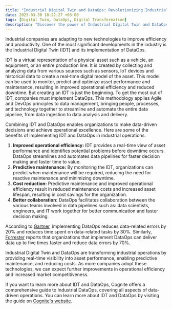 ```yaml
---
title: "Industrial Digital Twin and DataOps: Revolutionizing Industrial Operations"
date: 2023-03-30 18:22:27 +03:00
tags: [Digital Twin, DataOps, Digital Transformation]
description: "Discover the power of Industrial Digital Twin and DataOps in transforming operations, improving efficiency, and reducing costs."
---
```


Industrial companies are adapting to new technologies to improve efficiency and productivity. One of the most significant developments in the industry is the Industrial Digital Twin (IDT) and its implementation of DataOps.

IDT is a virtual representation of a physical asset such as a vehicle, an equipment, or an entire production line. It is created by collecting and analyzing data from various sources such as sensors, IoT devices and historical data to create a real-time digital model of the asset. This model can be used to monitor, predict and optimize asset performance and maintenance, resulting in improved operational efficiency and reduced downtime. But creating an IDT is just the beginning. To get the most out of IDT, companies must implement DataOps. This methodology applies Agile and DevOps principles to data management, bringing people, processes, and technology together to streamline and automate the entire data pipeline, from data ingestion to data analysis and delivery.

Combining IDT and DataOps enables organizations to make data-driven decisions and achieve operational excellence. Here are some of the benefits of implementing IDT and DataOps in industrial operations. 

1. **Improved operational efficiency:** IDT provides a real-time view of asset performance and identifies potential problems before downtime occurs. DataOps streamlines and automates data pipelines for faster decision making and faster time to value.
2. **Predictive maintenance:** By monitoring the IDT, organizations can predict when maintenance will be required, reducing the need for reactive maintenance and minimizing downtime.
3. **Cost reduction:** Predictive maintenance and improved operational efficiency result in reduced maintenance costs and increased asset lifespan, resulting in cost savings for the organization.
4. **Better collaboration:** DataOps facilitates collaboration between the various teams involved in data pipelines such as: data scientists, engineers, and IT work together for better communication and faster decision making.

According to [Gartner](https://www.gartner.com/smarterwithgartner/how-dataops-amplifies-data-and-analytics-business-value), implementing DataOps reduces data-related errors by 20% and reduces time spent on data-related tasks by 30%. Similarly, [Forrester](https://www.forrester.com/report/DataOps-For-The-Intelligent-Edge-Of-Business/RES162717) reports that organizations that implement DataOps can deliver data up to five times faster and reduce data errors by 70%.

Industrial Digital Twin and DataOps are transforming industrial operations by providing real-time visibility into asset performance, enabling predictive maintenance, and reducing costs. As more companies adopt these technologies, we can expect further improvements in operational efficiency and increased market competitiveness.

If you want to learn more about IDT and DataOps, Cognite offers a comprehensive guide to Industrial DataOps, covering all aspects of data-driven operations. You can learn more about IDT and DataOps by visiting the guide on [Cognite's website](https://www.cognite.com/en/industrial-digital-twin). 